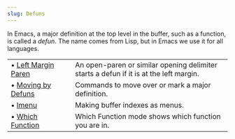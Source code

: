 ```yaml
---
slug: Defuns
---
```


In Emacs, a major definition at the top level in the buffer, such as a function, is called a *defun*. The name comes from Lisp, but in Emacs we use it for all languages.

|                                          |    |                                                                                        |
| :--------------------------------------- | -- | :------------------------------------------------------------------------------------- |
| • [Left Margin Paren](Left-Margin-Paren) |    | An open-paren or similar opening delimiter starts a defun if it is at the left margin. |
| • [Moving by Defuns](Moving-by-Defuns)   |    | Commands to move over or mark a major definition.                                      |
| • [Imenu](Imenu)                         |    | Making buffer indexes as menus.                                                        |
| • [Which Function](Which-Function)       |    | Which Function mode shows which function you are in.                                   |
